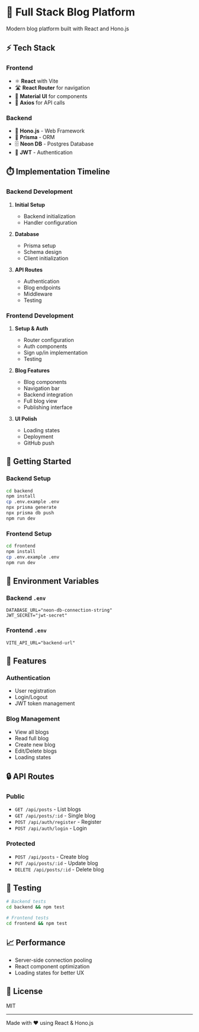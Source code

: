 # 🚀 Full Stack Blog Platform

Modern blog platform built with React and Hono.js

## ⚡ Tech Stack

### Frontend
- ⚛️ **React** with Vite
- 🛣️ **React Router** for navigation
- 🎨 **Material UI** for components
- 🔄 **Axios** for API calls

### Backend
- 🎯 **Hono.js** - Web Framework
- 🔋 **Prisma** - ORM
- 🗄️ **Neon DB** - Postgres Database
- 🔑 **JWT** - Authentication

## ⏱️ Implementation Timeline

### Backend Development 
1. **Initial Setup** 
   - Backend initialization
   - Handler configuration

2. **Database** 
   - Prisma setup
   - Schema design
   - Client initialization

3. **API Routes** 
   - Authentication
   - Blog endpoints
   - Middleware
   - Testing

### Frontend Development 
1. **Setup & Auth**
   - Router configuration
   - Auth components
   - Sign up/in implementation
   - Testing

2. **Blog Features** 
   - Blog components
   - Navigation bar
   - Backend integration
   - Full blog view
   - Publishing interface

3. **UI Polish** 
   - Loading states
   - Deployment
   - GitHub push

## 🚀 Getting Started

### Backend Setup
```bash
cd backend
npm install
cp .env.example .env
npx prisma generate
npx prisma db push
npm run dev
```

### Frontend Setup
```bash
cd frontend
npm install
cp .env.example .env
npm run dev
```

## 🔑 Environment Variables

### Backend `.env`
```env
DATABASE_URL="neon-db-connection-string"
JWT_SECRET="jwt-secret"
```

### Frontend `.env`
```env
VITE_API_URL="backend-url"
```

## 📝 Features

### Authentication
- User registration
- Login/Logout
- JWT token management

### Blog Management
- View all blogs
- Read full blog
- Create new blog
- Edit/Delete blogs
- Loading states

## 🔒 API Routes

### Public
- `GET /api/posts` - List blogs
- `GET /api/posts/:id` - Single blog
- `POST /api/auth/register` - Register
- `POST /api/auth/login` - Login

### Protected
- `POST /api/posts` - Create blog
- `PUT /api/posts/:id` - Update blog
- `DELETE /api/posts/:id` - Delete blog

## 🧪 Testing

```bash
# Backend tests
cd backend && npm test

# Frontend tests
cd frontend && npm test
```

## 📈 Performance
- Server-side connection pooling
- React component optimization
- Loading states for better UX

## 📜 License
MIT

---
Made with ❤️ using React & Hono.js
